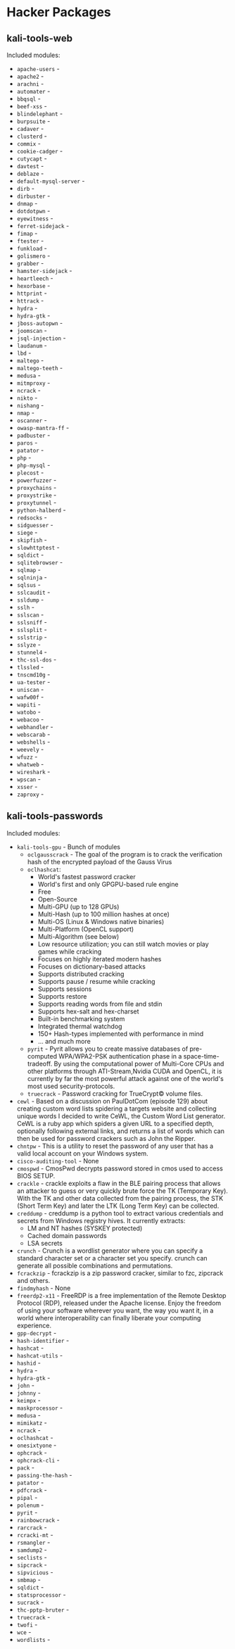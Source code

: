 # Hacker Packages

## kali-tools-web
Included modules:
- `apache-users` -
- `apache2` -
- `arachni` -
- `automater` -
- `bbqsql` -
- `beef-xss` -
- `blindelephant` -
- `burpsuite` -
- `cadaver` -
- `clusterd` -
- `commix` -
- `cookie-cadger` -
- `cutycapt` -
- `davtest` -
- `deblaze` -
- `default-mysql-server` -
- `dirb` -
- `dirbuster` -
- `dnmap` -
- `dotdotpwn` -
- `eyewitness` -
- `ferret-sidejack` -
- `fimap` -
- `ftester` -
- `funkload` -
- `golismero` -
- `grabber` -
- `hamster-sidejack` -
- `heartleech` -
- `hexorbase` -
- `httprint` -
- `httrack` -
- `hydra` -
- `hydra-gtk` -
- `jboss-autopwn` -
- `joomscan` -
- `jsql-injection` -
- `laudanum` -
- `lbd` -
- `maltego` -
- `maltego-teeth` -
- `medusa` -
- `mitmproxy` -
- `ncrack` -
- `nikto` -
- `nishang` -
- `nmap` -
- `oscanner` -
- `owasp-mantra-ff` -
- `padbuster` -
- `paros` -
- `patator` -
- `php` -
- `php-mysql` -
- `plecost` -
- `powerfuzzer` -
- `proxychains` -
- `proxystrike` -
- `proxytunnel` -
- `python-halberd` -
- `redsocks` -
- `sidguesser` -
- `siege` -
- `skipfish` -
- `slowhttptest` -
- `sqldict` -
- `sqlitebrowser` -
- `sqlmap` -
- `sqlninja` -
- `sqlsus` -
- `sslcaudit` -
- `ssldump` -
- `sslh` -
- `sslscan` -
- `sslsniff` -
- `sslsplit` -
- `sslstrip` -
- `sslyze` -
- `stunnel4` -
- `thc-ssl-dos` -
- `tlssled` -
- `tnscmd10g` -
- `ua-tester` -
- `uniscan` -
- `wafw00f` -
- `wapiti` -
- `watobo` -
- `webacoo` -
- `webhandler` -
- `webscarab` -
- `webshells` -
- `weevely` -
- `wfuzz` -
- `whatweb` -
- `wireshark` -
- `wpscan` -
- `xsser` -
- `zaproxy` -

## kali-tools-passwords

Included modules:

- `kali-tools-gpu` - Bunch of modules
    - `oclgausscrack` - The goal of the program is to crack the verification hash of the encrypted payload of the Gauss Virus
    - `oclhashcat`:
        - World's fastest password cracker
        - World's first and only GPGPU-based rule engine
        - Free
        - Open-Source
        - Multi-GPU (up to 128 GPUs)
        - Multi-Hash (up to 100 million hashes at once)
        - Multi-OS (Linux & Windows native binaries)
        - Multi-Platform (OpenCL support)
        - Multi-Algorithm (see below)
        - Low resource utilization; you can still watch movies or play games while cracking
        - Focuses on highly iterated modern hashes
        - Focuses on dictionary-based attacks
        - Supports distributed cracking
        - Supports pause / resume while cracking
        - Supports sessions
        - Supports restore
        - Supports reading words from file and stdin
        - Supports hex-salt and hex-charset
        - Built-in benchmarking system
        - Integrated thermal watchdog
        - 150+ Hash-types implemented with performance in mind
        - ... and much more
    - `pyrit` - Pyrit allows you to create massive databases of pre-computed  WPA/WPA2-PSK authentication phase in a space-time-tradeoff.
By using the computational power of Multi-Core CPUs and other platforms through ATI-Stream,Nvidia CUDA and OpenCL,
it is currently by far the most powerful attack against one of the world's most used security-protocols.
    - `truecrack` - Password cracking for TrueCrypt© volume files.
- `cewl` - Based on a discussion on PaulDotCom (episode 129) about creating custom word lists spidering a targets website and collecting unique words I decided to write CeWL, the Custom Word List generator. CeWL is a ruby app which spiders a given URL to a specified depth, optionally following external links, and returns a list of words which can then be used for password crackers such as John the Ripper.
- `chntpw` - This is a utility to reset the password of any user that has a valid local account on your Windows system.
- `cisco-auditing-tool` - None 
- `cmospwd` - CmosPwd decrypts password stored in cmos used to access BIOS SETUP.
- `crackle` - crackle exploits a flaw in the BLE pairing process that allows an
attacker to guess or very quickly brute force the TK (Temporary Key).
With the TK and other data collected from the pairing process, the STK
(Short Term Key) and later the LTK (Long Term Key) can be collected.
- `creddump` - creddump is a python tool to extract various credentials and secrets from
Windows registry hives. It currently extracts:
    * LM and NT hashes (SYSKEY protected)
    * Cached domain passwords
    * LSA secrets
- `crunch` - Crunch is a wordlist generator where you can specify a standard character set or a character set you specify. crunch can generate all possible combinations and permutations.
- `fcrackzip` - fcrackzip is a zip password cracker, similar to fzc, zipcrack and others.
- `findmyhash` - None 
- `freerdp2-x11` - FreeRDP is a free implementation of the Remote Desktop Protocol (RDP), released under the Apache license. Enjoy the freedom of using your software wherever you want, the way you want it, in a world where interoperability can finally liberate your computing experience.
- `gpp-decrypt` -
- `hash-identifier` -
- `hashcat` -
- `hashcat-utils` -
- `hashid` -
- `hydra` -
- `hydra-gtk` -
- `john` -
- `johnny` -
- `keimpx` -
- `maskprocessor` -
- `medusa` -
- `mimikatz` -
- `ncrack` -
- `oclhashcat` -
- `onesixtyone` -
- `ophcrack` -
- `ophcrack-cli` -
- `pack` -
- `passing-the-hash` -
- `patator` -
- `pdfcrack` -
- `pipal` -
- `polenum` -
- `pyrit` -
- `rainbowcrack` -
- `rarcrack` -
- `rcracki-mt` -
- `rsmangler` -
- `samdump2` -
- `seclists` -
- `sipcrack` -
- `sipvicious` -
- `smbmap` -
- `sqldict` -
- `statsprocessor` -
- `sucrack` -
- `thc-pptp-bruter` -
- `truecrack` -
- `twofi` -
- `wce` -
- `wordlists` -
